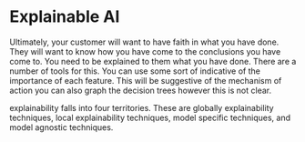 # Explainable AI

Ultimately, your customer will want to have faith in what you have done. They will want to know how you have come to the conclusions you have come to. You need to be explained to them what you have done. There are a number of tools for this.
You can use some sort of indicative of the importance of each feature. This will be suggestive of the mechanism of action you can also graph the decision trees however this is not clear.

explainability falls into four territories. These are globally explainability techniques, local explainability techniques, model specific techniques, and model agnostic techniques.
